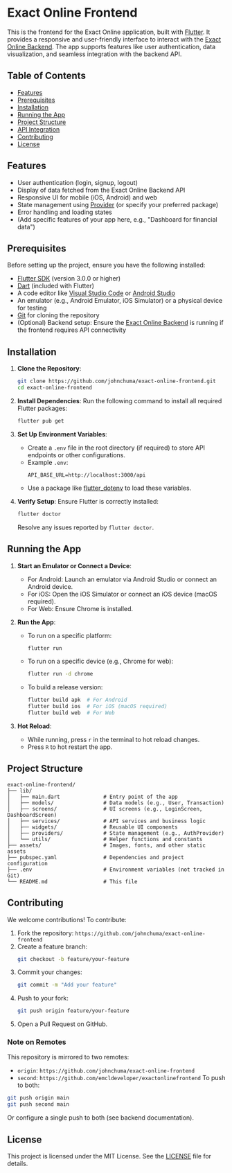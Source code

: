 # Exact Online Frontend

This is the frontend for the Exact Online application, built with [Flutter](https://flutter.dev/). It provides a responsive and user-friendly interface to interact with the [Exact Online Backend](https://github.com/johnchuma/exact-online-backend). The app supports features like user authentication, data visualization, and seamless integration with the backend API.

## Table of Contents
- [Features](#features)
- [Prerequisites](#prerequisites)
- [Installation](#installation)
- [Running the App](#running-the-app)
- [Project Structure](#project-structure)
- [API Integration](#api-integration)
- [Contributing](#contributing)
- [License](#license)

## Features
- User authentication (login, signup, logout)
- Display of data fetched from the Exact Online Backend API
- Responsive UI for mobile (iOS, Android) and web
- State management using [Provider](https://pub.dev/packages/provider) (or specify your preferred package)
- Error handling and loading states
- (Add specific features of your app here, e.g., "Dashboard for financial data")

## Prerequisites
Before setting up the project, ensure you have the following installed:
- [Flutter SDK](https://flutter.dev/docs/get-started/install) (version 3.0.0 or higher)
- [Dart](https://dart.dev/) (included with Flutter)
- A code editor like [Visual Studio Code](https://code.visualstudio.com/) or [Android Studio](https://developer.android.com/studio)
- An emulator (e.g., Android Emulator, iOS Simulator) or a physical device for testing
- [Git](https://git-scm.com/) for cloning the repository
- (Optional) Backend setup: Ensure the [Exact Online Backend](https://github.com/johnchuma/exact-online-backend) is running if the frontend requires API connectivity

## Installation
1. **Clone the Repository**:
   ```bash
   git clone https://github.com/johnchuma/exact-online-frontend.git
   cd exact-online-frontend
   ```

2. **Install Dependencies**:
   Run the following command to install all required Flutter packages:
   ```bash
   flutter pub get
   ```

3. **Set Up Environment Variables**:
   - Create a `.env` file in the root directory (if required) to store API endpoints or other configurations.
   - Example `.env`:
     ```
     API_BASE_URL=http://localhost:3000/api
     ```
   - Use a package like [flutter_dotenv](https://pub.dev/packages/flutter_dotenv) to load these variables.

4. **Verify Setup**:
   Ensure Flutter is correctly installed:
   ```bash
   flutter doctor
   ```
   Resolve any issues reported by `flutter doctor`.

## Running the App
1. **Start an Emulator or Connect a Device**:
   - For Android: Launch an emulator via Android Studio or connect an Android device.
   - For iOS: Open the iOS Simulator or connect an iOS device (macOS required).
   - For Web: Ensure Chrome is installed.

2. **Run the App**:
   - To run on a specific platform:
     ```bash
     flutter run
     ```
   - To run on a specific device (e.g., Chrome for web):
     ```bash
     flutter run -d chrome
     ```
   - To build a release version:
     ```bash
     flutter build apk  # For Android
     flutter build ios  # For iOS (macOS required)
     flutter build web  # For Web
     ```

3. **Hot Reload**:
   - While running, press `r` in the terminal to hot reload changes.
   - Press `R` to hot restart the app.

## Project Structure
```
exact-online-frontend/
├── lib/
│   ├── main.dart              # Entry point of the app
│   ├── models/                # Data models (e.g., User, Transaction)
│   ├── screens/               # UI screens (e.g., LoginScreen, DashboardScreen)
│   ├── services/              # API services and business logic
│   ├── widgets/               # Reusable UI components
│   ├── providers/             # State management (e.g., AuthProvider)
│   └── utils/                 # Helper functions and constants
├── assets/                    # Images, fonts, and other static assets
├── pubspec.yaml               # Dependencies and project configuration
├── .env                       # Environment variables (not tracked in Git)
└── README.md                  # This file
```

## Contributing
We welcome contributions! To contribute:
1. Fork the repository: `https://github.com/johnchuma/exact-online-frontend`
2. Create a feature branch:
   ```bash
   git checkout -b feature/your-feature
   ```
3. Commit your changes:
   ```bash
   git commit -m "Add your feature"
   ```
4. Push to your fork:
   ```bash
   git push origin feature/your-feature
   ```
5. Open a Pull Request on GitHub.

### Note on Remotes
This repository is mirrored to two remotes:
- `origin`: `https://github.com/johnchuma/exact-online-frontend`
- `second`: `https://github.com/emcldeveloper/exactonlinefrontend`
To push to both:
```bash
git push origin main
git push second main
```
Or configure a single push to both (see backend documentation).

## License
This project is licensed under the MIT License. See the [LICENSE](LICENSE) file for details.
